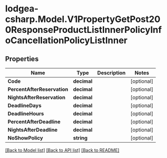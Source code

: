 
# lodgea-csharp.Model.V1PropertyGetPost200ResponseProductListInnerPolicyInfoCancellationPolicyListInner

## Properties

Name | Type | Description | Notes
------------ | ------------- | ------------- | -------------
**Code** | **decimal** |  | [optional] 
**PercentAfterReservation** | **decimal** |  | [optional] 
**NightsAfterReservation** | **decimal** |  | [optional] 
**DeadlineDays** | **decimal** |  | [optional] 
**DeadlineHours** | **decimal** |  | [optional] 
**PercentAfterDeadline** | **decimal** |  | [optional] 
**NightsAfterDeadline** | **decimal** |  | [optional] 
**NoShowPolicy** | **string** |  | [optional] 

[[Back to Model list]](../README.md#documentation-for-models)
[[Back to API list]](../README.md#documentation-for-api-endpoints)
[[Back to README]](../README.md)


